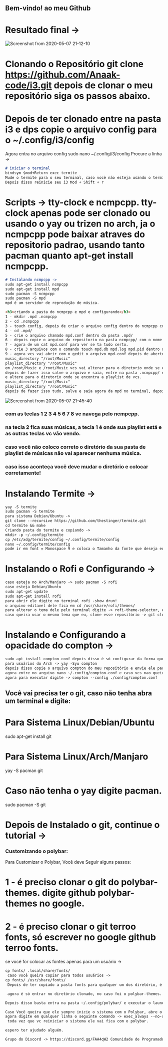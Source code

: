 ## Bem-vindo! ao meu Github
# Resultado final ->
![Screenshot from 2020-05-07 21-12-10](https://user-images.githubusercontent.com/64982678/81356422-8693e900-90a7-11ea-862f-807453d4e11b.png)

# Clonando o Repositório git clone https://github.com/Anaak-code/i3.git depois de clonar o meu repositório siga os passos abaixo.
# Depois de ter clonado entre na pasta i3 e dps copie o arquivo config para o ~/.config/i3/config
Agora entra no arquivo config sudo nano ~/.config/i3/config
Procure a linha -> 
```Markdown
# iniciar o terminal
bindsym $mod+Return exec termite
Mude o termite para o seu terminal, caso você não esteja usando o termite, como eu uso termite, eu vou deixar ele. 
Depois disso reinicie seu i3 Mod + Shift + r
```
# Scripts -> tty-clock e ncmpcpp. tty-clock apenas pode ser clonado ou usando o yay ou trizen no arch, ja o ncmpcpp pode baixar atraves do repositorio padrao, usando tanto pacman quanto apt-get install ncmpcpp.
```Markdown
# Instalando ncmpcpp ->
sudo apt-get install ncmpcpp
sudo apt-get install mpd
sudo pacman -S ncmpcpp
sudo pacman -S mpd 
mpd é um servidor de reprodução de música.

<h3>criando a pasta do ncmpcpp e mpd e configurando</h3>
1 - mkdir .mpd .ncmpcpp
2 - cd .ncmpcpp
3 - touch config, depois de criar o arquivo config dentro do ncmpcpp copie o arquivo do repositorio dentro da pasta ncmpcpp com o nome config para ~/.ncmpcpp depois saia e vai pra pasta .mpd
4 - cd .mpd/ 
5 - crie o arquivo chamado mpd.conf dentro da pasta .mpd/
6 - depois copie o arquivo do repositorio na pasta ncmpcpp/ com o nome do arquivo mpd.conf para ~/.mpd
7 - agora de um cat mpd.conf para ver se ta tudo certo.
8 - crie 3 arquivos com o comando touch mpd.db mpd.log mpd.pid dentro da pasta .mpd.
9 - agora vcs vai abrir com o gedit o arquivo mpd.conf depois de aberto vcs vai mudar o seguinte ->
music_directory "/root/Music"
playlist_directory "/root/Music"
em /root/Music e /root/Music vcs vai alterar para o diretorio onde se encontra a playlist de Musicas de vcs.
depois de fazer isso salve o arquivo e saia, entre na pasta .ncmpcpp/ e edite o arquivo novamente com o gedit -> gedit config
e altere para o diretorio onde se encontra a playlist de vcs.
music_directory "/root/Music"
playlist_directory "/root/Music"
depois de fazer isso tudo, salve e saia agora da mpd no terminal, depois de da mpd execute o comando ncmpcpp, e sua imagem deve está igual a minha ->
```
![Screenshot from 2020-05-07 21-45-40](https://user-images.githubusercontent.com/64982678/81358197-353a2880-90ac-11ea-8605-5f2caf9147d8.png)
<h3> com as teclas 1 2 3 4 5 6 7 8 vc navega pelo ncmpcpp.</h3>
<h3> na tecla 2 fica suas músicas, a tecla 1 é onde sua playlist está e as outras teclas vc vão vendo.</h3>
<h3> caso você não coloco correto o diretório da sua pasta de playlist de músicas não vai aparecer nenhuma música.</h3>
<h3>caso isso aconteça você deve mudar o diretório e colocar corretamente!</h3>

# Instalando Termite ->
```Markdown
yay -S termite
sudo pacman -S termite
para sistema Debian/Ubuntu ->
git clone --recursive https://github.com/thestinger/termite.git
cd termite && make
Criando pasta do termite e copiando ->
mkdir -p ~/.config/termite
cp /etc/xdg/termite/config ~/.config/termite/config
nano ~/.config/termite/config
pode ir em font = Monospace 9 e coloca o Tamanho da fonte que deseja eu uso em 12, descomente a linha caso tenha #, depois disso salve o arquivo e saia.
```

# Instalando o Rofi e Configurando ->
```Markdown
caso esteja no Arch/Manjaro -> sudo pacman -S rofi
caso esteja Debian/Ubuntu
sudo apt-get update
sudo apt-get install rofi
para abrir ele digite no terminal rofi -show drun!
o arquivo editavel dele fica em cd /usr/share/rofi/themes/
para alterar o tema dele pelo terminal digite -> rofi-theme-selector, escolha um tema e aperte alt + a.
caso queira usar o mesmo tema que eu, clone esse repositório -> git clone https://github.com/davatorium/rofi-themes.git &&  cd rofi-themes/ entre na pasta User Themes, depois  cp flat-orange.rasi /usr/share/rofi/themes/ depois de copiado digite no terminal novamente -> rofi-theme-selector depois de abrir ele procure o tema chamado flat-orange e salve com alt + a.
```

#  Instalando e Configurando a opacidade do compton ->
```Markdown
sudo apt install compton-conf depois disso é só configurar da forma que vocês quer -> para usuários de Debian/Ubuntu
para usuários do Arch -> yay -Syu compton
depois disso copie o arquivo compton do meu repositório e envie ele para ~/.config/compton.conf
agora entre no arquivo nano ~/.config/compton.conf e caso vcs nao queira instalar o termite, vcs tem que alterar o termite pelo terminal de vcs, mas com a inicial em letra Maiúscula.
agora para executar digite -> compton --config ./config/compton.conf

```
## Você vai precisa ter o git, caso não tenha abra um terminal e  digite:
# Para Sistema Linux/Debian/Ubuntu
sudo apt-get install git
# Para Sistema Linux/Arch/Manjaro
yay -S pacman git
# Caso não tenha o yay digite pacman.
sudo pacman -S git
# Depois de Instalado o git, continue o tutorial ->
### Customizando o polybar:
Para Customizar o Polybar, Você deve Seguir alguns passos:

 # 1 - é preciso clonar o git do polybar-themes. digite github polybar-themes no google.
 # 2 - é preciso clonar o git terroo fonts, só escrever no google github terroo fonts.
se você for colocar as fontes apenas para um usuário ->
```Markdown
cp fonts/ .local/share/fonts/
 caso você queira copiar para todos usuários ->
cp fonts/ /usr/share/fonts/
 Depois de ter copiado a pasta fonts para qualquer um dos diretório, é preciso atualizar o cache. -> fc-cache -fv

 agora é só entrar no diretório clonado, no caso foi o polybar-themes. depois de estar nele escolha um Polybar do seu agrado. agora Você entra na pasta do polybar, copie tudo que está dentro dela para o diretório cp -r * ~/.config/polybar/

Depois disso basta entra na pasta ~/.config/polybar/ e executar o launch.sh

Caso Você queira que ele sempre inicie o sistema com o Polybar, abre o arquivo sudo vim ~/.config/i3/config
agora digite em qualquer linha o seguinte comando -> exec_always --no-startup-id ~/.config/polybar/launch.sh
 toda vez que vc reiniciar o sistema ele vai fica com o polybar.

espero ter ajudado alguém.

Grupo do Discord -> https://discord.gg/FAA4qW2 Comunidade de Programadores.
